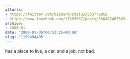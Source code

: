 ```yaml
---
alturls:
- https://twitter.com/bismark/status/563772052
- https://www.facebook.com/17803937/posts/856462465369
archive:
- 2008-01
date: '2008-01-05T00:53:25+00:00'
slug: '1199494405'
---
```


has a place to live, a car, and a job. not bad.

